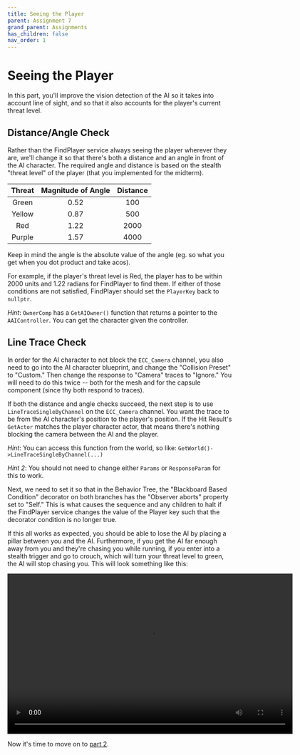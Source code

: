 ```yaml
---
title: Seeing the Player
parent: Assignment 7
grand_parent: Assignments
has_children: false
nav_order: 1
---
```


# Seeing the Player

In this part, you'll improve the vision detection of the AI so it takes into account line of sight, and so that it also accounts for the player's current threat level.

## Distance/Angle Check

Rather than the FindPlayer service always seeing the player wherever they are, we'll change it so that there's both a distance and an angle in front of the AI character. The required angle and distance is based on the stealth "threat level" of the player (that you implemented for the midterm).

| Threat | Magnitude of Angle | Distance |
| :----: | :----------------: | :------: |
| Green  |        0.52        |   100    |
| Yellow |        0.87        |   500    |
|  Red   |        1.22        |   2000   |
| Purple |        1.57        |   4000   |

Keep in mind the angle is the absolute value of the angle (eg. so what you get when you dot product and take acos).

For example, if the player's threat level is Red, the player has to be within 2000 units and 1.22 radians for FindPlayer to find them. If either of those conditions are not satisfied, FindPlayer should set the `PlayerKey` back to `nullptr`.

*Hint*: `OwnerComp` has a `GetAIOwner()` function that returns a pointer to the `AAIController`. You can get the character given the controller.

## Line Trace Check

In order for the AI character to not block the `ECC_Camera` channel, you also need to go into the AI character blueprint, and change the "Collision Preset" to "Custom." Then change the response to "Camera" traces to "Ignore." You will need to do this twice -- both for the mesh and for the capsule component (since thy both respond to traces).

If both the distance and angle checks succeed, the next step is to use `LineTraceSingleByChannel` on the `ECC_Camera` channel. You want the trace to be from the AI character's position to the player's position. If the Hit Result's `GetActor` matches the player character actor, that means there's nothing blocking the camera between the AI and the player.

*Hint*: You can access this function from the world, so like: `GetWorld()->LineTraceSingleByChannel(...)`

*Hint 2*: You should not need to change either `Params` or `ResponseParam` for this to work.

Next, we need to set it so that in the Behavior Tree, the "Blackboard Based Condition" decorator on both branches has the "Observer aborts" property set to "Self." This is what causes the sequence and any children to halt if the FindPlayer service changes the value of the Player key such that the decorator condition is no longer true.

If this all works as expected, you should be able to lose the AI by placing a pillar between you and the AI. Furthermore, if you get the AI far enough away from you and they're chasing you while running, if you enter into a stealth trigger and go to crouch, which will turn your threat level to green, the AI will stop chasing you. This will look something like this:

<video style="display:block; margin: 0 auto;" width="640" height="360" controls>
  <source src="assets/07-01.mp4" type="video/mp4">
</video>

Now it's time to move on to [part 2](07-02.html).
